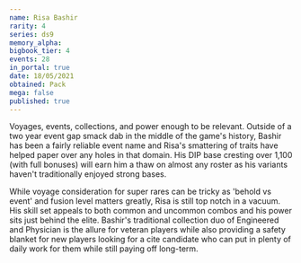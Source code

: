 ```yaml
---
name: Risa Bashir
rarity: 4
series: ds9
memory_alpha:
bigbook_tier: 4
events: 28
in_portal: true
date: 18/05/2021
obtained: Pack
mega: false
published: true
---
```


Voyages, events, collections, and power enough to be relevant. Outside of a two year event gap smack dab in the middle of the game's history, Bashir has been a fairly reliable event name and Risa's smattering of traits have helped paper over any holes in that domain. His DIP base cresting over 1,100 (with full bonuses) will earn him a thaw on almost any roster as his variants haven't traditionally enjoyed strong bases.

While voyage consideration for super rares can be tricky as 'behold vs event' and fusion level matters greatly, Risa is still top notch in a vacuum. His skill set appeals to both common and uncommon combos and his power sits just behind the elite. Bashir's traditional collection duo of Engineered and Physician is the allure for veteran players while also providing a safety blanket for new players looking for a cite candidate who can put in plenty of daily work for them while still paying off long-term.
